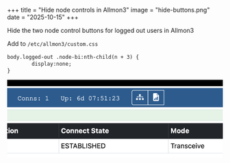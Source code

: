 +++
title = "Hide node controls in Allmon3"
image = "hide-buttons.png"
date = "2025-10-15"
+++

 Hide the two node control buttons for logged out users in Allmon3

<!--more-->

Add to `/etc/allmon3/custom.css`
```
body.logged-out .node-bi:nth-child(n + 3) {
        display:none;
}
```

![hide-buttons](hide-buttons.png)
